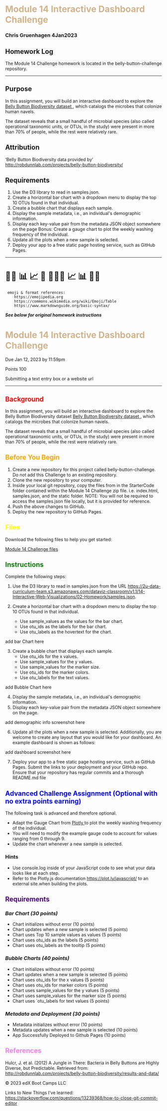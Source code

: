 #  <span style="color:tan"> **Module 14 Interactive Dashboard Challenge**  </span>
### Chris Gruenhagen 4Jan2023
## **Homework Log**

The Module 14 Challenge homework is located in the belly-button-challenge repository.  

---
## **Purpose**

In this assignment, you will build an interactive dashboard to explore the <a href = "http://robdunnlab.com/projects/belly-button-biodiversity/" target = "_blank"> Belly Button Biodiversity dataset </a>, which catalogs the microbes that colonize human navels.

The dataset reveals that a small handful of microbial species (also called operational taxonomic units, or OTUs, in the study) were present in more than 70% of people, while the rest were relatively rare.

## **Attribution**

‘Belly Button Biodiversity data provided by’
http://robdunnlab.com/projects/belly-button-biodiversity/


## **Requirements**
1. Use the D3 library to read in samples.json.
2. Create a horizontal bar chart with a dropdown menu to display the top 10 OTUs found in that individual.
3. Create a bubble chart that displays each sample.
4. Display the sample metadata, i.e., an individual's demographic information.
5. Display each key-value pair from the metadata JSON object somewhere on the page
Bonus: Create a gauge chart to plot the weekly washing frequency of the individual.
6. Update all the plots when a new sample is selected. 
7. Deploy your app to a free static page hosting service, such as GitHub Pages. 

---

# &#x1F469;&#x200d;&#x1F52c; &#x1F4CA; &#x1F4C8; 🔢 &#x1F469;&#x200d;&#x1F4bb;🔢 &#x1F4C8; &#x1F4CA; &#x1F469;&#x200d;&#x1F52c;
     emoji & format references:
        https://emojipedia.org
        https://commons.wikimedia.org/wiki/Emoji/Table
        https://www.markdownguide.org/basic-syntax/

        
***See below for original homework instructions***
# <span style="color:tan"> Module 14 Interactive Dashboard Challenge </span>
Due Jan 12, 2023 by 11:59pm 

Points 100 

Submitting a text entry box or a website url
_________________________________________________________
## <span style="color:red"> **Background**  </span>

In this assignment, you will build an interactive dashboard to explore the Belly Button Biodiversity dataset <a href = "http://robdunnlab.com/projects/belly-button-biodiversity/" target = "_blank"> Belly Button Biodiversity dataset </a>, which catalogs the microbes that colonize human navels.

The dataset reveals that a small handful of microbial species (also called operational taxonomic units, or OTUs, in the study) were present in more than 70% of people, while the rest were relatively rare.

##  <span style="color:orange"> **Before You Begin** </span>

1. Create a new repository for this project called belly-button-challenge. Do not add this Challenge to an existing repository.
2. Clone the new repository to your computer.
3. Inside your local git repository, copy the files from in the StarterCode folder contained within the Module 14 Challenge zip file. i.e. index.html, samples.json, and the static folder.
NOTE:  You will not be required to access the samples.json file locally, but it is provided for reference.
4. Push the above changes to GitHub.
5. Deploy the new repository to GitHub Pages.

##  <span style="color:yellow"> **Files** </span>

Download the following files to help you get started:

<a href = "https://static.bc-edx.com/data/dl-1-1/m14/lms/starter/Starter_Code_v1.zip " target = "_blank"> Module 14 Challenge files </a>


##  <span style="color:green">  **Instructions** </span>
Complete the following steps:

1. Use the D3 library to read in samples.json from the URL https://2u-data-curriculum-team.s3.amazonaws.com/dataviz-classroom/v1.1/14-Interactive-Web-Visualizations/02-Homework/samples.json.

2. Create a horizontal bar chart with a dropdown menu to display the top 10 OTUs found in that individual.
    * Use sample_values as the values for the bar chart.
    * Use otu_ids as the labels for the bar chart.
    * Use otu_labels as the hovertext for the chart.

add bar Chart here

3. Create a bubble chart that displays each sample.
    * Use otu_ids for the x values.
    * Use sample_values for the y values.
    * Use sample_values for the marker size.
    * Use otu_ids for the marker colors.
    * Use otu_labels for the text values.

add Bubble Chart here

4. Display the sample metadata, i.e., an individual's demographic information.
5. Display each key-value pair from the metadata JSON object somewhere on the page.

add demographic info screenshot here

6. Update all the plots when a new sample is selected. Additionally, you are welcome to create any layout that you would like for your dashboard. An example dashboard is shown as follows:

add dashboard screenshot here

7. Deploy your app to a free static page hosting service, such as GitHub Pages. Submit the links to your deployment and your GitHub repo. Ensure that your repository has regular commits and a thorough README.md file

##  <span style="color:blue"> **Advanced Challenge Assignment (Optional with no extra points earning)** </span>

The following task is advanced and therefore optional.

* Adapt the Gauge Chart from <a href = "https://plot.ly/javascript/gauge-charts/ " target = "_blank"> Plotly </a> to plot the weekly washing frequency of the individual.
* You will need to modify the example gauge code to account for values ranging from 0 through 9.
* Update the chart whenever a new sample is selected.

### Hints
* Use console.log inside of your JavaScript code to see what your data looks like at each step.
* Refer to the Plotly.js documentation https://plot.ly/javascript/ to an external site.when building the plots.

##  <span style="color:indigo"> **Requirements** </span>
### ***Bar Chart (30 points)***
* Chart initializes without error (10 points)
* Chart updates when a new sample is selected (5 points)
* Chart uses Top 10 sample values as values (5 points)
* Chart uses otu_ids as the labels (5 points)
* Chart uses otu_labels as the tooltip (5 points)

### ***Bubble Charts (40 points)***
* Chart initializes without error (10 points)
* Chart updates when a new sample is selected (5 points)
* Chart uses otu_ids for the x values (5 points)
* Chart uses otu_ids for marker colors (5 points)
* Chart uses sample_values for the y values (5 points)
* Chart uses sample_values for the marker size (5 points)
* Chart uses `otu_labels for text values (5 points)

### ***Metadata and Deployment (30 points)***
* Metadata initializes without error (10 points)
* Metadata updates when a new sample is selected (10 points)
* App Successfully Deployed to Github Pages (10 points)

## <span style="color:violet"> **References**  </span>
Hulcr, J. et al. (2012) A Jungle in There: Bacteria in Belly Buttons are Highly Diverse, but Predictable. Retrieved from: http://robdunnlab.com/projects/belly-button-biodiversity/results-and-data/

© 2023 edX Boot Camps LLC

Links to New Things I've learned:
https://stackoverflow.com/questions/13239368/how-to-close-git-commit-editor